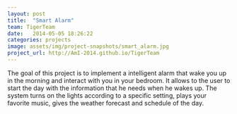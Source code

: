 ```yaml
---
layout: post
title:  "Smart Alarm"
team: TigerTeam
date:   2014-05-05 18:26:22
categories: projects
image: assets/img/project-snapshots/smart_alarm.jpg
project_url: http://AmI-2014.github.io/TigerTeam
---
```


The goal of this project is to implement a intelligent alarm that wake you up in the morning and interact with you in your bedroom.
It allows to the user to start the day with the information that he needs when he wakes up.
The system turns on the lights according to a specific setting, plays your favorite music, gives the weather forecast and schedule of the day.
